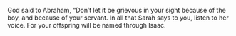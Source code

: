 God said to Abraham, “Don’t let it be grievous in your sight because of the boy, and because of your servant. In all that Sarah says to you, listen to her voice. For your offspring will be named through Isaac.